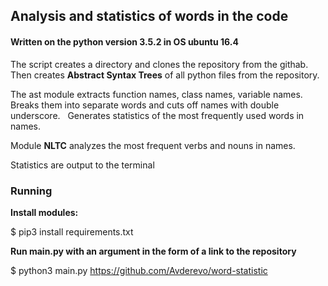 <h2>Analysis and statistics of words in the code</h2>

<h4>Written on the python version 3.5.2 in OS ubuntu 16.4</h4>

The script creates a directory and clones the repository from the githab.
Then creates <b>Abstract Syntax Trees</b> of all python files from the repository.

The ast module extracts function names, class names, variable names. Breaks them into separate words and cuts off names with double underscore.
 
Generates statistics of the most frequently used words in names.

Module <b>NLTC</b> analyzes the most frequent verbs and nouns in names.

Statistics are output to the terminal

<h3>Running</h3>

<b>Install modules:</b>

$ pip3 install requirements.txt

<b>Run main.py with an argument in the form of a link to the repository</b>

$ python3 main.py https://github.com/Avderevo/word-statistic


